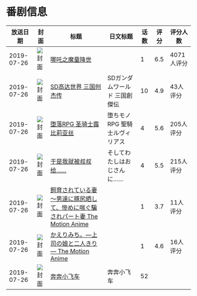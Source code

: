 # 番剧信息

|放送日期|封面|标题|日文标题|话数|评分|评分人数|
|---|---|---|---|---|---|---|
|2019-07-26|![封面](https://lain.bgm.tv/pic/cover/c/b9/4e/231261_Ae9qE.jpg)|[哪吒之魔童降世](https://bangumi.tv/subject/231261)||1|6.5|4071人评分|
|2019-07-26|![封面](https://lain.bgm.tv/pic/cover/c/38/8e/267432_2Zsc2.jpg)|[SD高达世界 三国创杰传](https://bangumi.tv/subject/267432)|SDガンダムワールド 三国創傑伝|10|4.9|43人评分|
|2019-07-26|![封面](https://bangumi.tv/img/no_icon_subject.png)|[堕落RPG 圣骑士露比莉亚丝](https://bangumi.tv/subject/282565)|堕ちモノRPG 聖騎士ルヴィリアス|4|5.6|205人评分|
|2019-07-26|![封面](https://bangumi.tv/img/no_icon_subject.png)|[于是我就被叔叔给……](https://bangumi.tv/subject/284371)|そしてわたしはおじさんに……|4|5.5|215人评分|
|2019-07-26|![封面](https://bangumi.tv/img/no_icon_subject.png)|[飼育されている妻 ～男達に豚尻晒して、惨めに喘ぐ騙されパート妻 The Motion Anime](https://bangumi.tv/subject/292718)||1|3.7|11人评分|
|2019-07-26|![封面](https://bangumi.tv/img/no_icon_subject.png)|[かえりみち。―上司の娘と二人きり― The Motion Anime](https://bangumi.tv/subject/292719)||1|4.6|16人评分|
|2019-07-26|![封面](https://lain.bgm.tv/pic/cover/c/e9/78/363416_ptb25.jpg)|[奔奔小飞车](https://bangumi.tv/subject/363416)|奔奔小飞车|52|||
